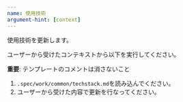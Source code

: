 ```yaml
---
name: 使用技術
argument-hint: [context]
---
```


使用技術を更新します。

ユーザーから受けたコンテキストから以下を実行してください。

**重要**: テンプレートのコメントは消さないこと

1. `.spec/work/common/techstack.md`を読み込んでください。
2. ユーザーから受けた内容で更新を行なってください。